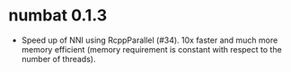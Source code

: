 # numbat 0.1.3

* Speed up of NNI using RcppParallel (#34). 10x faster and much more memory efficient (memory requirement is constant with respect to the number of threads).